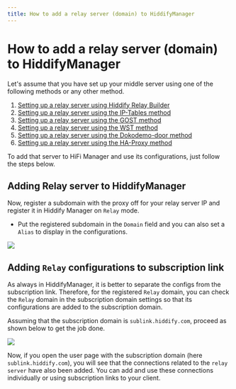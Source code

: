 ```yaml
---
title: How to add a relay server (domain) to HiddifyManager
---
```



# How to add a relay server (domain) to HiddifyManager
Let's assume that you have set up your middle server using one of the following methods or any other method.

1. [Setting up a relay server using Hiddify Relay Builder](/manager/domain-worker-cdn-and-tunneling/How-to-setup-relay-server-using-Hiddify-Relay-Builder/)
2. [Setting up a relay server using the IP-Tables method](/manager/domain-worker-cdn-and-tunneling/Tutorial-for-setting-up-IP-Tables-tunnel-as-relay-server/)
3. [Setting up a relay server using the GOST method](/manager/domain-worker-cdn-and-tunneling/Tutorial-for-setting-up-GOST-tunnel-as-relay-server/)
4. [Setting up a relay server using the WST method](/manager/domain-worker-cdn-and-tunneling/Tutorial-for-setting-up-WST-tunnel-as-relay-server/)
5. [Setting up a relay server using the Dokodemo-door method](/manager/domain-worker-cdn-and-tunneling/Tutorial-for-setting-up-Dokodemo-door-tunnel-as-relay-server/)
6. [Setting up a relay server using the HA-Proxy method](/manager/domain-worker-cdn-and-tunneling/Tutorial-for-setting-up-HA-Proxy-tunnel-as-relay-server/)

To add that server to HiFi Manager and use its configurations, just follow the steps below.

## Adding Relay server to HiddifyManager
Now, register a subdomain with the proxy off for your relay server IP and register it in Hiddify Manager on `Relay` mode.
- Put the registered subdomain in the `Domain` field and you can also set a `Alias` to display in the configurations.

<img src="https://github.com/hiddify/hiddify.com/assets/125398461/4c0ade4e-394c-4d52-8067-f15d1778c9ed">

## Adding `Relay` configurations to subscription link

As always in HiddifyManager, it is better to separate the configs from the subscription link. Therefore, for the registered `Relay` domain, you can check the `Relay` domain in the subscription domain settings so that its configurations are added to the subscription domain.

Assuming that the subscription domain is `sublink.hiddify.com`, proceed as shown below to get the job done.

<img src="https://github.com/hiddify/hiddify.com/assets/125398461/3661045d-ced7-4694-916f-6ef160c63230">

Now, if you open the user page with the subscription domain (here `sublink.hiddify.com`), you will see that the connections related to the `relay server` have also been added. You can add and use these connections individually or using subscription links to your client.
